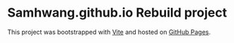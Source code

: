 # Samhwang.github.io Rebuild project

This project was bootstrapped with [Vite](https://vitejs.dev/) and hosted on [GitHub Pages](https://pages.github.com/).
